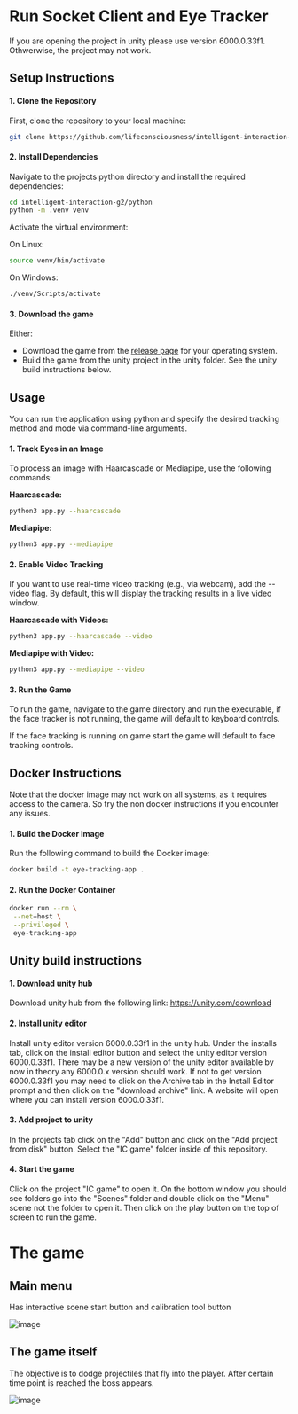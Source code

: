 
# Run Socket Client and Eye Tracker

If you are opening the project in unity please use version 6000.0.33f1. Othwerwise, the project may not work.

## Setup Instructions

#### 1. Clone the Repository
First, clone the repository to your local machine:

```bash
git clone https://github.com/lifeconsciousness/intelligent-interaction-g2.git
```

#### 2. Install Dependencies

Navigate to the projects python directory and install the required dependencies:

```bash
cd intelligent-interaction-g2/python
python -m .venv venv
```

Activate the virtual environment:

On Linux:
```bash
source venv/bin/activate
```

On Windows:
```bash
./venv/Scripts/activate
```

#### 3. Download the game

Either:

- Download the game from the [release page](https://github.com/lifeconsciousness/intelligent-interaction-g2/releases/latest) for your operating system.
- Build the game from the unity project in the unity folder. See the unity build instructions below.

## Usage

You can run the application using python and specify the desired tracking method and mode via command-line arguments.

#### 1. Track Eyes in an Image
To process an image with Haarcascade or Mediapipe, use the following commands:

**Haarcascade:**

```bash
python3 app.py --haarcascade
```

**Mediapipe:**

```bash
python3 app.py --mediapipe
```

#### 2. Enable Video Tracking
If you want to use real-time video tracking (e.g., via webcam), add the --video flag. By default, this will display the tracking results in a live video window.

**Haarcascade with Videos:**

```bash
python3 app.py --haarcascade --video
```

**Mediapipe with Video:**

```bash
python3 app.py --mediapipe --video
```

#### 3. Run the Game

To run the game, navigate to the game directory and run the executable, if the face tracker is not running, the game will default to keyboard controls.

If the face tracking is running on game start the game will default to face tracking controls.

## Docker Instructions

Note that the docker image may not work on all systems, as it requires access to the camera. So try the non docker instructions if you encounter any issues.

#### 1. Build the Docker Image
Run the following command to build the Docker image:

```bash
docker build -t eye-tracking-app .
```

#### 2. Run the Docker Container

```bash
docker run --rm \
 --net=host \
 --privileged \
 eye-tracking-app
```

## Unity build instructions

#### 1. Download unity hub

Download unity hub from the following link: https://unity.com/download

#### 2. Install unity editor

Install unity editor version 6000.0.33f1 in the unity hub. Under the installs tab, click on the install editor button and select the unity editor version 6000.0.33f1. There may be a new version of the unity editor available by now in theory any 6000.0.x version should work. If not to get version 6000.0.33f1 you may need to click on the Archive tab in the Install Editor prompt and then click on the "download archive" link. A website will open where you can install version 6000.0.33f1.

#### 3. Add project to unity

In the projects tab click on the "Add" button and click on the "Add project from disk" button. Select the "IC game" folder inside of this repository.

#### 4. Start the game

Click on the project "IC game" to open it. On the bottom window you should see folders go into the "Scenes" folder and double click on the "Menu" scene not the folder to open it. Then click on the play button on the top of screen to run the game.


# The game

## Main menu

Has interactive scene start button and calibration tool button

![image](https://ibb.co/FYMdcFf)

## The game itself

The objective is to dodge projectiles that fly into the player. After certain time point is reached the boss appears.

![image](https://ibb.co/bHt23DJ)


